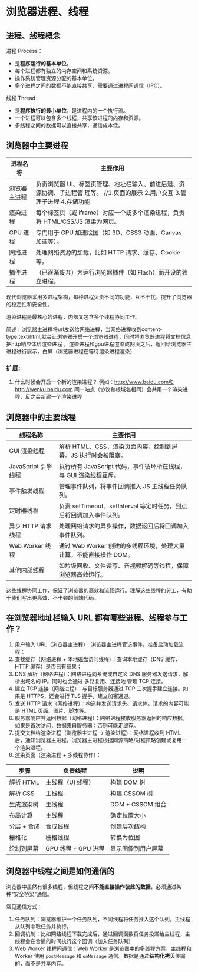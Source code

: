 # 浏览器进程、线程
      
## 进程、线程概念

进程 Process：

- 是**程序运行的基本单位**。
- 每个进程都有独立的内存空间和系统资源。
- 操作系统管理资源分配的基本单位。
- 多个进程之间的数据不能直接共享，需要通过进程间通信（IPC）。

线程 Thread

- 是**程序执行的最小单位**，是进程内的一个执行流。
- 一个进程可以包含多个线程，共享该进程的内存和资源。
- 多线程之间的数据可以直接共享，通信成本低。

## 浏览器中主要进程

| 进程名称     | 主要作用                                                                       |
| ------------ | ------------------------------------------------------------------------------ |
| 浏览器主进程 | 负责浏览器 UI、标签页管理、地址栏输入、前进后退、资源协调、子进程管 理等。 //1.页面的展示  2.用户交互 3.管理子进程 4.存储功能   |
| 渲染进程     | 每个标签页（或 iframe）对应一个或多个渲染进程，负责将 HTML/CSS/JS 渲染为网页。 |
| GPU 进程     | 专门用于 GPU 加速绘图（如 3D、CSS3 动画、Canvas 加速等）。                     |
| 网络进程     | 处理网络资源的加载，比如 HTTP 请求、缓存、Cookie 等。                          |
| 插件进程     | （已逐渐废弃）为运行浏览器插件（如 Flash）而开设的独立进程。                   |

现代浏览器采用多进程架构，每种进程负责不同的功能，互不干扰，提升了浏览器的稳定性和安全性。

渲染进程是最核心的进程，内部又包含多个线程协同工作。   
   
简述：浏览器主进程将url发送给网络进程，当网络进程收到content-type:text/html,就会让浏览器开启一个浏览器进程，同时将浏览器进程将文档信息把http响应体给渲染进程 ，渲染进程和gpu进程渲染成网页之后，返回给浏览器主进程进行展示，白屏（浏览器进程在等待渲染进程渲染）

### 扩展:
1. 什么时候会开启一个新的渲染进程？
   例如：http://www.baidu.com和http://wenku.baidu.com
   同一站点（协议和根域名相同）会共用一个渲染进程，反之会新建一个渲染进程     
## 浏览器中的主要线程

| 线程名称            | 主要作用                                                            |
| ------------------- | ------------------------------------------------------------------- |
| GUI 渲染线程        | 解析 HTML、CSS，渲染页面内容，绘制到屏幕。JS 执行时会被阻塞。       |
| JavaScript 引擎线程 | 执行所有 JavaScript 代码，事件循环所在线程，与 GUI 渲染线程互斥。   |
| 事件触发线程        | 管理事件队列，将事件回调推入 JS 主线程任务队列。                    |
| 定时器线程          | 负责 setTimeout、setInterval 等定时任务，到点后将回调加入事件队列。 |
| 异步 HTTP 请求线程  | 处理网络请求的异步操作，数据返回后将回调加入事件队列。              |
| Web Worker 线程     | 通过 Web Worker 创建的多线程环境，处理大量计算，不能直接操作 DOM。  |
| 其他内部线程        | 如垃圾回收、文件读写、音视频解码等线程，保障浏览器高效运行。        |

这些线程协同工作，保证了浏览器的高效和流畅运行。理解这些线程的分工，有助于我们写出更高效、不卡顿的前端代码。

## 在浏览器地址栏输入 URL 都有哪些进程、线程参与工作？

1. 用户输入 URL（浏览器主进程）：浏览器主进程管该事件，准备启动加载流程；
2. 查找缓存（网络进程 + 本地磁盘访问线程）：查询本地缓存（DNS 缓存、HTTP 缓存）是否已有结果；
3. DNS 解析（网络进程）：网络进程向系统或自定义 DNS 服务器发送请求，解析出域名的 IP。同时也会通过 多路复用、连接池 管理 TCP 连接。
4. 建立 TCP 连接（网络进程）：与目标服务器通过 TCP 三次握手建立连接。如果是 HTTPS，还会进行 TLS 握手，建立加密通道。
5. 发送 HTTP 请求（网络进程）：构造并发送请求头、请求体。请求的内容可能是 HTML 页面、图片、脚本等。
6. 服务器响应并返回数据（网络进程）：网络进程接收服务器返回的响应数据。如果是首次访问，数据来自服务器；否则可能走缓存。
7. 提交文档给渲染进程（浏览器主进程 → 渲染进程）：网络进程收到 HTML 后，通知浏览器主进程。浏览器主进程根据同源策略/进程策略创建或复用一个渲染进程。
8. 渲染页面（渲染进程 + 多线程协作）：

| 步骤        | 负责线程            | 说明               |
| ----------- | ------------------- | ------------------ |
| 解析 HTML   | 主线程（UI 线程）   | 构建 DOM 树        |
| 解析 CSS    | 主线程              | 构建 CSSOM 树      |
| 生成渲染树  | 主线程              | DOM + CSSOM 组合   |
| 布局计算    | 主线程              | 确定位置大小       |
| 分层 + 合成 | 合成线程            | 创建层次结构       |
| 栅格化      | 栅格线程            | 转换为位图         |
| 绘制到屏幕  | GPU 线程 + GPU 进程 | 显示图像到用户屏幕 |

## 浏览器中线程之间是如何通信的

浏览器中虽然有很多线程，但线程之间**不能直接操作彼此的数据**，必须通过某种"安全桥梁"通信。

常见通信方式：

1. 任务队列：浏览器维护一个任务队列，不同线程将任务推入这个队列。主线程从队列中取任务并执行。
2. 回调机制：比如网络线程下载完成后，通过回调函数将任务投递给主线程，主线程会在合适的时间执行这个回调（加入任务队列）
3. Web Worker 线程间通信：Web Worker 是浏览器中的多线程方案，主线程和 Worker 使用 `postMessage` 和 `onMessage` 通信。数据是通过**结构化拷贝**传输的，而不是共享内存。
